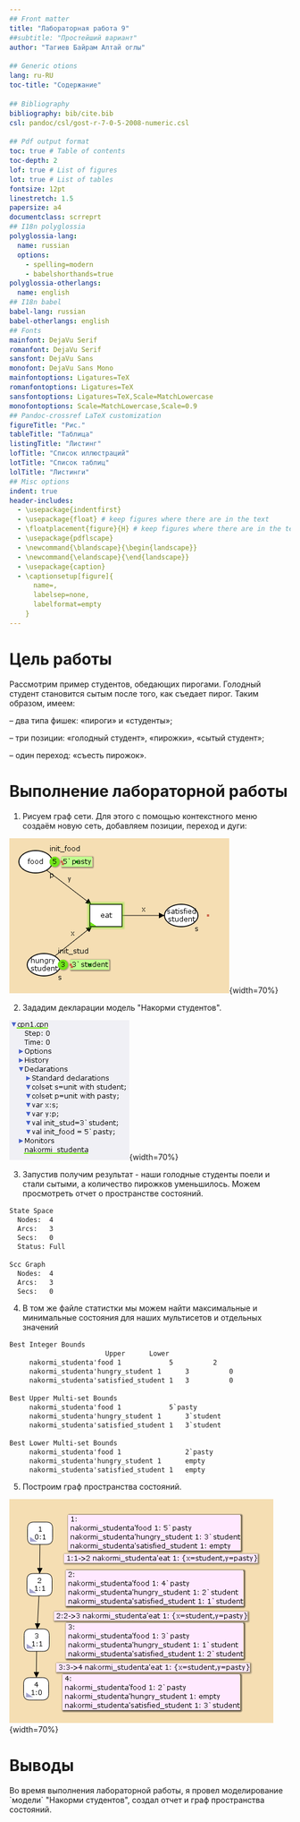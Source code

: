 ```yaml
---
## Front matter
title: "Лабораторная работа 9"
##subtitle: "Простейший вариант"
author: "Тагиев Байрам Алтай оглы"

## Generic otions
lang: ru-RU
toc-title: "Содержание"

## Bibliography
bibliography: bib/cite.bib
csl: pandoc/csl/gost-r-7-0-5-2008-numeric.csl

## Pdf output format
toc: true # Table of contents
toc-depth: 2
lof: true # List of figures
lot: true # List of tables
fontsize: 12pt
linestretch: 1.5
papersize: a4
documentclass: scrreprt
## I18n polyglossia
polyglossia-lang:
  name: russian
  options:
	- spelling=modern
	- babelshorthands=true
polyglossia-otherlangs:
  name: english
## I18n babel
babel-lang: russian
babel-otherlangs: english
## Fonts
mainfont: DejaVu Serif
romanfont: DejaVu Serif
sansfont: DejaVu Sans
monofont: DejaVu Sans Mono
mainfontoptions: Ligatures=TeX
romanfontoptions: Ligatures=TeX
sansfontoptions: Ligatures=TeX,Scale=MatchLowercase
monofontoptions: Scale=MatchLowercase,Scale=0.9
## Pandoc-crossref LaTeX customization
figureTitle: "Рис."
tableTitle: "Таблица"
listingTitle: "Листинг"
lofTitle: "Список иллюстраций"
lotTitle: "Список таблиц"
lolTitle: "Листинги"
## Misc options
indent: true
header-includes:
  - \usepackage{indentfirst}
  - \usepackage{float} # keep figures where there are in the text
  - \floatplacement{figure}{H} # keep figures where there are in the text 
  - \usepackage{pdflscape}
  - \newcommand{\blandscape}{\begin{landscape}}
  - \newcommand{\elandscape}{\end{landscape}}
  - \usepackage{caption}
  - \captionsetup[figure]{
      name=,
      labelsep=none,
      labelformat=empty
    }
---
```


# Цель работы

Рассмотрим пример студентов, обедающих пирогами. Голодный студент становится сытым после того, как съедает пирог. Таким образом, имеем:

 – два типа фишек: «пироги» и «студенты»;
 
 – три позиции: «голодный студент», «пирожки», «сытый студент»;

 – один переход: «съесть пирожок».

# Выполнение лабораторной работы

1. Рисуем граф сети. Для этого с помощью контекстного меню создаём новую сеть, добавляем позиции, переход и дуги:

![Граф сети модели "Накорми студентов"](./image/1.png){width=70%}

2. Зададим декларации модель "Накорми студентов".

![Декларации модели "Накорми студентов"](./image/2.png){width=70%}

3. Запустив получим результат - наши голодные студенты поели и стали сытыми, а количество пирожков уменьшилось. Можем просмотреть отчет о пространстве состояний.

```
State Space
  Nodes:  4
  Arcs:   3
  Secs:   0
  Status: Full

Scc Graph
  Nodes:  4
  Arcs:   3
  Secs:   0
```

4. В том же файле статистки мы можем найти максимальные и минимальные состояния для наших мультисетов и отдельных значений

```
Best Integer Bounds
					    Upper      Lower
     nakormi_studenta'food 1		    5          2
     nakormi_studenta'hungry_student 1	    3          0
     nakormi_studenta'satisfied_student 1   3          0

Best Upper Multi-set Bounds
     nakormi_studenta'food 1		    5`pasty
     nakormi_studenta'hungry_student 1	    3`student
     nakormi_studenta'satisfied_student 1   3`student

Best Lower Multi-set Bounds
     nakormi_studenta'food 1                2`pasty
     nakormi_studenta'hungry_student 1      empty
     nakormi_studenta'satisfied_student 1   empty
```

5. Построим граф пространства состояний.

![Пространство состояний для модели "Накорми студентов"](./image/5.png){width=70%}

# Выводы

Во время выполнения лабораторной работы, я провел моделирование \`модели\` "Накорми студентов", создал отчет и граф пространства состояний.
